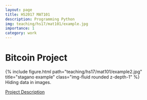 ```yaml
---
layout: page
title: HS2017 MAT101
description: Programming Python
img: teaching/hs17/mat101/example.jpg
importance: 1
category: work
---
```


# Bitcoin Project

<div class="row">
    <div class="col-sm mt-3 mt-md-0">
        {% include figure.html path="teaching/hs17/mat101/example2.jpg" title="stagano example" class="img-fluid rounded z-depth-1" %}
    </div>
</div>
<div class="caption">
    Hiding data in images.
</div>


<a href="/teaching/hs17/mat101/python_project_bitcoin.pdf">Project Description</a>

